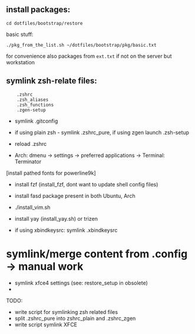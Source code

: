 ## install packages:
```
cd dotfiles/bootstrap/restore
```
basic stuff:
```
./pkg_from_the_list.sh ~/dotfiles/bootstrap/pkg/basic.txt
```
for convenience also packages from `ext.txt` if not on the server but workstation

## symlink zsh-relate files:
```
	.zshrc
	.zsh_aliases
	.zsh_functions
	.zgen-setup
```
* symlink .gitconfig

* if using plain zsh - symlink .zshrc_pure, if using zgen launch .zsh-setup
* reload .zshrc

* Arch: dmenu -> settings -> preferred applications -> Terminal: Terminator

[install pathed fonts for powerline9k]
* install fzf (install_fzf, dont want to update shell config files)

* install fasd package present in both Ubuntu, Arch

* ./install_vim.sh
* install yay (install_yay.sh) or trizen

* if using xbindkeysrc: symlink .xbindkeysrc

# symlink/merge content from .config -> manual work
* symlink xfce4 settings (see: restore_setup in obsolete)
*

TODO:
- write script for symlinking zsh related files
- split .zshrc_pure into zshrc_plain and .zshrc_zgen
- write script symlink XFCE
